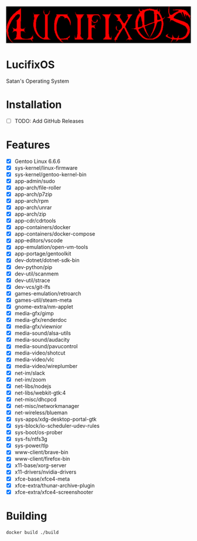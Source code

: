 ![LucifixOS](assets/lucifixos.png)

# LucifixOS
Satan's Operating System

# Installation
- [ ] TODO: Add GitHub Releases

# Features
- [x] Gentoo Linux 6.6.6
- [x] sys-kernel/linux-firmware
- [x] sys-kernel/gentoo-kernel-bin
- [x] app-admin/sudo
- [x] app-arch/file-roller
- [x] app-arch/p7zip
- [x] app-arch/rpm
- [x] app-arch/unrar
- [x] app-arch/zip
- [x] app-cdr/cdrtools
- [x] app-containers/docker
- [x] app-containers/docker-compose
- [x] app-editors/vscode
- [x] app-emulation/open-vm-tools
- [x] app-portage/gentoolkit
- [x] dev-dotnet/dotnet-sdk-bin
- [x] dev-python/pip
- [x] dev-util/scanmem
- [x] dev-util/strace
- [x] dev-vcs/git-lfs
- [x] games-emulation/retroarch
- [x] games-util/steam-meta
- [x] gnome-extra/nm-applet
- [x] media-gfx/gimp
- [x] media-gfx/renderdoc
- [x] media-gfx/viewnior
- [x] media-sound/alsa-utils
- [x] media-sound/audacity
- [x] media-sound/pavucontrol
- [x] media-video/shotcut
- [x] media-video/vlc
- [x] media-video/wireplumber
- [x] net-im/slack
- [x] net-im/zoom
- [x] net-libs/nodejs
- [x] net-libs/webkit-gtk:4
- [x] net-misc/dhcpcd
- [x] net-misc/networkmanager
- [x] net-wireless/blueman
- [x] sys-apps/xdg-desktop-portal-gtk
- [x] sys-block/io-scheduler-udev-rules
- [x] sys-boot/os-prober
- [x] sys-fs/ntfs3g
- [x] sys-power/tlp
- [x] www-client/brave-bin
- [x] www-client/firefox-bin
- [x] x11-base/xorg-server
- [x] x11-drivers/nvidia-drivers
- [x] xfce-base/xfce4-meta
- [x] xfce-extra/thunar-archive-plugin
- [x] xfce-extra/xfce4-screenshooter

# Building
```sh
docker build ./build
```
